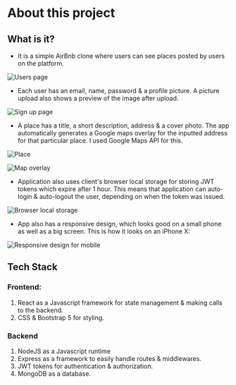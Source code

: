 # About this project

## What is it?

- It is a simple AirBnb clone where users can see places posted by users on the platform.

![Users page](https://i.imgur.com/PQvWbkR.png)

- Each user has an email, name, password & a profile picture. A picture upload also shows a preview of the image after upload.

![Sign up page](https://i.imgur.com/gaSSV2F.png)

- A place has a title, a short description, address & a cover photo. The app automatically generates a Google maps overlay for the inputted address for that particular place. I used Google Maps API for this.

![Place](https://i.imgur.com/quwyDcp.png)

![Map overlay](https://i.imgur.com/EkLcvay.png)

- Application also uses client's browser local storage for storing JWT tokens which expire after 1 hour. This means that application can auto-login & auto-logout the user, depending on when the token was issued.

![Browser local storage](https://i.imgur.com/2LLJ2Yo.png)

- App also has a responsive design, which looks good on a small phone as well as a big screen. This is how it looks on an iPhone X:

![Responsive design for mobile](https://i.imgur.com/p7v8j7d.png)

## Tech Stack

### Frontend:

1. React as a Javascript framework for state management & making calls to the backend.
2. CSS & Bootstrap 5 for styling.

### Backend

1. NodeJS as a Javascript runtime
2. Express as a framework to easily handle routes & middlewares.
3. JWT tokens for authentication & authorization.
4. MongoDB as a database.